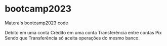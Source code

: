 # bootcamp2023
Matera's bootcamp2023 code

Debito em uma conta
Crédito em uma conta
Transferência entre contas
Pix
Sendo que Transferência só aceita operações do mesmo banco.
